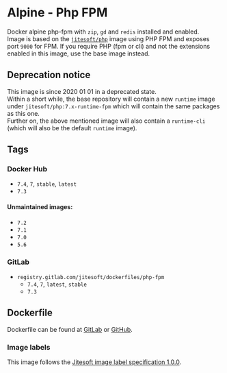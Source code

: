 # Alpine - Php FPM

Docker alpine php-fpm with `zip`, `gd` and `redis` installed and enabled.  
Image is based on the [`jitesoft/php`](https://gitlab.com/jitesoft/dockerfiles/php-fpm) image using PHP FPM and exposes port `9000` for FPM. If you require PHP (fpm or cli) and not the 
extensions enabled in this image, use the base image instead.

## Deprecation notice

This image is since 2020 01 01 in a deprecated state.  
Within a short while, the base repository will contain a new `runtime` image under `jitesoft/php:7.x-runtime-fpm` which will contain the same packages as this one.  
Further on, the above mentioned image will also contain a `runtime-cli` (which will also be the default `runtime` image).

## Tags

### Docker Hub

* `7.4`, `7`, `stable`, `latest`
* `7.3`

#### Unmaintained images:

* `7.2`
* `7.1`
* `7.0`
* `5.6`

### GitLab

* `registry.gitlab.com/jitesoft/dockerfiles/php-fpm`
  * `7.4`, `7`, `latest`, `stable`
  * `7.3`

## Dockerfile

Dockerfile can be found at [GitLab](https://gitlab.com/jitesoft/dockerfiles/php-fpm) or [GitHub](https://github.com/Johannestegner/docker-php-fpm/blob/master/Dockerfile).

### Image labels

This image follows the [Jitesoft image label specification 1.0.0](https://gitlab.com/snippets/1866155).
